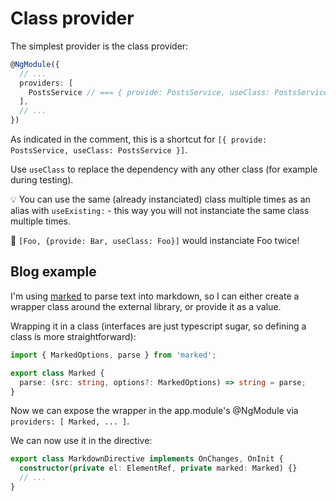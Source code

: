# Class provider

The simplest provider is the class provider:

```typescript
@NgModule({
  // ...
  providers: [
    PostsService // === { provide: PostsService, useClass: PostsService }
  ],
  // ...
})
```

As indicated in the comment, this is a shortcut for
`[{ provide: PostsService, useClass: PostsService }]`.

Use `useClass` to replace the dependency with any other class (for example during testing).

:bulb: You can use the same (already instanciated) class multiple times as an alias with `useExisting:` - this way you will not instanciate the same class multiple times.

:no_entry_sign: `[Foo, {provide: Bar, useClass: Foo}]` would instanciate Foo twice!

## Blog example

I'm using [marked](https://github.com/chjj/marked) to parse text into markdown, so I can either create a wrapper class around the external library, or provide it as a value.

Wrapping it in a class (interfaces are just typescript sugar, so defining a class is more straightforward):

```typescript
import { MarkedOptions, parse } from 'marked';

export class Marked {
  parse: (src: string, options?: MarkedOptions) => string = parse;
}
```

Now we can expose the wrapper in the app.module's @NgModule via `providers: [ Marked, ... ]`.

We can now use it in the directive:

```typescript
export class MarkdownDirective implements OnChanges, OnInit {
  constructor(private el: ElementRef, private marked: Marked) {}
  // ...
}
```
